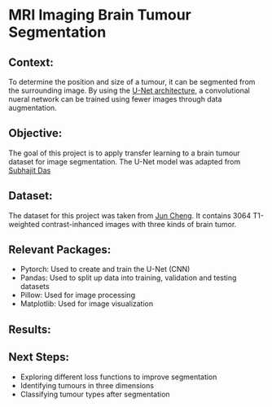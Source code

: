 # MRI Imaging Brain Tumour Segmentation

## Context:
To determine the position and size of a tumour, it can be segmented from the surrounding image. By using the [U-Net architecture](https://arxiv.org/abs/1505.04597), a convolutional nueral network can be trained using fewer images through data augmentation.

## Objective:
The goal of this project is to apply transfer learning to a brain tumour dataset for image segmentation. The U-Net model was adapted from [Subhajit Das](https://github.com/sdsubhajitdas)

## Dataset:

The dataset for this project was taken from [Jun Cheng](https://figshare.com/articles/dataset/brain_tumor_dataset/1512427). It contains 3064 T1-weighted contrast-inhanced images with three kinds of brain tumor.

## Relevant Packages:
* Pytorch: Used to create and train the U-Net (CNN)
* Pandas: Used to split up data into training, validation and testing datasets
* Pillow: Used for image processing
* Matplotlib: Used for image visualization

## Results:


## Next Steps:
- Exploring different loss functions to improve segmentation
- Identifying tumours in three dimensions
- Classifying tumour types after segmentation
